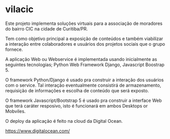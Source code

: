 # vilacic

Este projeto implementa soluções virtuais para a associação 
de moradores do bairro CIC na cidade de Curitiba/PR.

Tem como objetivo principal a exposição de conteúdos e também 
viabilizar a interação entre colaboradores e usuários dos projetos
sociais que o grupo fornece.

A aplicação Web ou Webservice é implementada usando inicialmente as
seguintes tecnologias; Python Web Framework Django, Javascript Boostrap 5.

O framework Python/Django é usado pra construir a interação dos usuários com
o service. Tal interação eventualmente consistirá de armazenamento,
requisição de informações e escolha de conteúdo que será exposto.

O framework Javascript/Bootstrap 5 é usado pra construir a interface Web
que terá caráter resposivo, isto é funcionará em ambos Desktops or Mobviles.

O deploy da aplicação é feito na cloud da Digital Ocean.

https://www.digitalocean.com/


